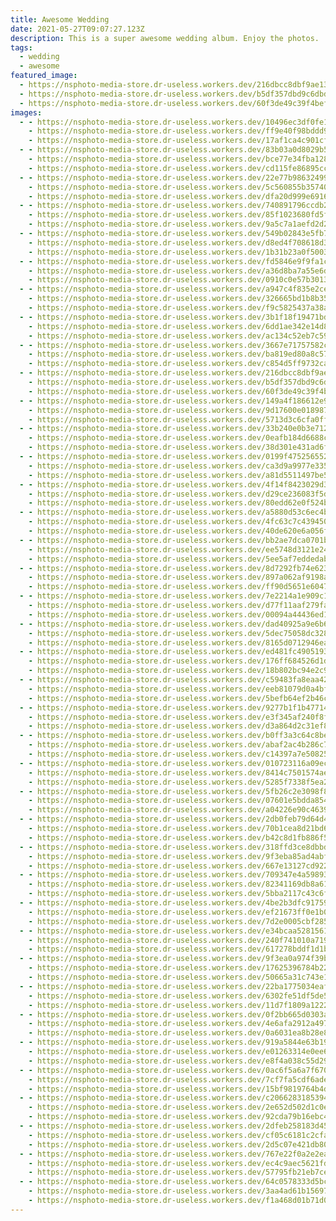 ```yaml
---
title: Awesome Wedding
date: 2021-05-27T09:07:27.123Z
description: This is a super awesome wedding album. Enjoy the photos.
tags:
  - wedding
  - awesome
featured_image:
  - https://nsphoto-media-store.dr-useless.workers.dev/216dbcc8dbf9ae134bf4b4bfc36c8232c918cb2ff14d5e2e720b760cc76d6039:image/avif
  - https://nsphoto-media-store.dr-useless.workers.dev/b5df357dbd9c6dbd344afb091250d073722860a4cf96b6c0be76919ff3c860c6:image/webp
  - https://nsphoto-media-store.dr-useless.workers.dev/60f3de49c39f4bef2f55dda731fd3793a93a2d8034062c2ed422fd8f624da41c:image/jpeg
images:
  - - https://nsphoto-media-store.dr-useless.workers.dev/10496ec3df0fe17951fffab24892c6bfb09ed3196b3ce17666098a3b59920122:image/avif
    - https://nsphoto-media-store.dr-useless.workers.dev/ff9e40f98bddd9bd1699d15ec696f947af80b8bb361f12dc2539af203a3fdf6d:image/webp
    - https://nsphoto-media-store.dr-useless.workers.dev/17af1ca4c901cfe4e58517603286ec8f857fd833304c0835aeee6ddd09ef9e6c:image/jpeg
  - - https://nsphoto-media-store.dr-useless.workers.dev/83b03a0d8029b5057673af84c428909a028305095f42f774f643c7fc32b76c60:image/avif
    - https://nsphoto-media-store.dr-useless.workers.dev/bce77e34fba1283586a80711f994260ab1eb0e96a474e0c6d488f0903a227e40:image/webp
    - https://nsphoto-media-store.dr-useless.workers.dev/cd115fe86895cc4031dd4cd468269af707d7080d34d6fdf6708bbac4c52eb019:image/jpeg
  - - https://nsphoto-media-store.dr-useless.workers.dev/22e77b9863249945fab193c9576a968adaa26f38c1fecf541602143801f0c527:image/avif
    - https://nsphoto-media-store.dr-useless.workers.dev/5c560855b35740134a8857f21ccd682bfe726c25d83d7ec778ad516605e0e69c:image/webp
    - https://nsphoto-media-store.dr-useless.workers.dev/dfa20d999e69166350a6d1361761d389ff13fd02a7bfcce9adab58c955d3015d:image/jpeg
  - - https://nsphoto-media-store.dr-useless.workers.dev/740891796ccdb29015567bac121e655751d0a35c20783bd9cb6036db77a774bf:image/avif
    - https://nsphoto-media-store.dr-useless.workers.dev/85f1023680fd5f3303ea669c79ca66378e0a1a7fb9aaa5ad6db063cd2b7ac63f:image/webp
    - https://nsphoto-media-store.dr-useless.workers.dev/9a5c7a1aefd2d28c6220f46170966d9072ee9c8e6b76d80059fec59f41d85515:image/jpeg
  - - https://nsphoto-media-store.dr-useless.workers.dev/549b02843e5fb70d31e356c1513dfb28e147b1fce53664f7b657bb485d7dc98a:image/avif
    - https://nsphoto-media-store.dr-useless.workers.dev/d8ed4f708618d33bcc0fd6a4412f38836eff2816e27aa90d562bbc61ebd1df71:image/webp
    - https://nsphoto-media-store.dr-useless.workers.dev/1b31b23a0f5003089a39e7349cfc9ce8302cf9785673dda2e791d562c2bf7b08:image/jpeg
  - - https://nsphoto-media-store.dr-useless.workers.dev/fd5846e9f9fa1c8ecf198f8a8edfdac24eeb90e5ccdca7907a21ee309a5485bd:image/avif
    - https://nsphoto-media-store.dr-useless.workers.dev/a36d8ba7a55e6d74c9393be3d45ba889a0e439c6174fb90c272b89e7a688c39a:image/webp
    - https://nsphoto-media-store.dr-useless.workers.dev/0910c0e57b3013578e4b223bf9e1898b5f1e794847bbf6e1170be5dbd4110b0d:image/jpeg
  - - https://nsphoto-media-store.dr-useless.workers.dev/a947c4f835e2cea3791ec877345d98844aee7acb52541bb08e4b59081c0adede:image/avif
    - https://nsphoto-media-store.dr-useless.workers.dev/326665bd1b8b355375926fd8f73e451ad2aa4e68dcfe6b2e51b614099985962c:image/webp
    - https://nsphoto-media-store.dr-useless.workers.dev/f9c5825437a38a3a4f43e4b58eae602fd2985906684ab0f22204a8eeb9f1b5cf:image/jpeg
  - - https://nsphoto-media-store.dr-useless.workers.dev/3b1f18f19471bdc694654cc3d9f87cfd161d6791672ad6c762168f8178f140a6:image/avif
    - https://nsphoto-media-store.dr-useless.workers.dev/6dd1ae342e14d8c535be36947fc7d2ea219f0b3639b22f405e136956753afc65:image/webp
    - https://nsphoto-media-store.dr-useless.workers.dev/ac134c52eb7c593b1f2db160a59f19e74ae068b1a525ec71f3e3d8bb732dce40:image/jpeg
  - - https://nsphoto-media-store.dr-useless.workers.dev/3667e71757582c697fc64d148ac97d9438f1a3a13f1809f90ae80eaf2dc4aa76:image/avif
    - https://nsphoto-media-store.dr-useless.workers.dev/ba819ed80a8c578dfc2985131a8eeb2b2fb63b6b5ee1273596a0de8a8ab31d79:image/webp
    - https://nsphoto-media-store.dr-useless.workers.dev/c854d5ff9732cad3375aa0537854e926d70a4900cfda1b17ea5a6a4722524012:image/jpeg
  - - https://nsphoto-media-store.dr-useless.workers.dev/216dbcc8dbf9ae134bf4b4bfc36c8232c918cb2ff14d5e2e720b760cc76d6039:image/avif
    - https://nsphoto-media-store.dr-useless.workers.dev/b5df357dbd9c6dbd344afb091250d073722860a4cf96b6c0be76919ff3c860c6:image/webp
    - https://nsphoto-media-store.dr-useless.workers.dev/60f3de49c39f4bef2f55dda731fd3793a93a2d8034062c2ed422fd8f624da41c:image/jpeg
  - - https://nsphoto-media-store.dr-useless.workers.dev/149a4f186612e946f81305059a3cfa054c54f4c52bd3049c0ce1915d155f2a4a:image/avif
    - https://nsphoto-media-store.dr-useless.workers.dev/9d17600e018987fd8b6463a890dcc0bf0b58c6c0a277fd653afdff18b296da52:image/webp
    - https://nsphoto-media-store.dr-useless.workers.dev/5713d3c6cfa0ff7d88fcd0758c84cb5106d4d839a267cd5bbb2fbff8e2e571be:image/jpeg
  - - https://nsphoto-media-store.dr-useless.workers.dev/33b240e0b3e71286a96e0dcfeda91f8ce19862fc99eb74877a4cae082ab164c8:image/avif
    - https://nsphoto-media-store.dr-useless.workers.dev/0eafb184d6688cda89783f724275a15075a57285c83c4fcbaea869d6426d7c7a:image/webp
    - https://nsphoto-media-store.dr-useless.workers.dev/38d301e431ad6f9c36980f341a83c13419deadedef7c26d2959b2cc876fd18be:image/jpeg
  - - https://nsphoto-media-store.dr-useless.workers.dev/0199f47525655253b7642a4900f72b665d51c57366f8d8906809ba4555f14290:image/avif
    - https://nsphoto-media-store.dr-useless.workers.dev/ca3d9a9977e3354bef3b6a1565a132c2e06194aa3939209513c1010d0600b15b:image/webp
    - https://nsphoto-media-store.dr-useless.workers.dev/a81d5511497be5323afef99ead3760ccc701acc622efa7a5c04f3a2b17409fcc:image/jpeg
  - - https://nsphoto-media-store.dr-useless.workers.dev/4f14f8423029d3404aae96d740d11f669c41ed837123f1ad571aab1a0ab61467:image/avif
    - https://nsphoto-media-store.dr-useless.workers.dev/d29ce236083f5d8cbb77295201effc2be2d8d89d5b5bdf6e95495c69ffa1def3:image/webp
    - https://nsphoto-media-store.dr-useless.workers.dev/80edd62e0f524b23ba079d4991533897eb09c20b2bb7cc8d153f984b135c52ee:image/jpeg
  - - https://nsphoto-media-store.dr-useless.workers.dev/a5880d53c6ec4ba21ef1ee9b4e4a9b99f231a07735264df0874ad7c8393c1021:image/avif
    - https://nsphoto-media-store.dr-useless.workers.dev/4fc63c7c43945062af0fb6fe46b506cb51b5f00f637e24ae146d01315e6e3ef3:image/webp
    - https://nsphoto-media-store.dr-useless.workers.dev/40de620e6a056f1d345062b9bdade3cc551f166720912d940d1146dd4528c455:image/jpeg
  - - https://nsphoto-media-store.dr-useless.workers.dev/bb2ae7dca0701bed2c96fb2acd54e6e29e9bf15606925e58eba0df2f6b6f8fb6:image/avif
    - https://nsphoto-media-store.dr-useless.workers.dev/ee5748d3121e241b6286f4d755b99f5c01761a2287e1f09fa44a9941dfdd2dd0:image/webp
    - https://nsphoto-media-store.dr-useless.workers.dev/5ee5af7eddedabd111add9b765c51e0df98a46af660e4f94829e56f3ce30a189:image/jpeg
  - - https://nsphoto-media-store.dr-useless.workers.dev/8d7292fb74e6237b5ea511edfdf79ce1bcff6ead5fabd87798a2e45f3ce920e1:image/avif
    - https://nsphoto-media-store.dr-useless.workers.dev/897a062af9198a92b1b1c71bca90f74c33817f185b890077e52d5650a8d5a6c7:image/webp
    - https://nsphoto-media-store.dr-useless.workers.dev/ff90d5651e6047a543f489efa62512f8e46a0ba3a1ad72c0fe74e4a66a8acdb6:image/jpeg
  - - https://nsphoto-media-store.dr-useless.workers.dev/7e2214a1e909c1bbb1d3236db87d11783ce52b568b51bebb6cffaefb6b27b070:image/avif
    - https://nsphoto-media-store.dr-useless.workers.dev/d77f11aaf279faf2c83ad640520277fa2e589a3ccc529764ebbc306edfeedd4b:image/webp
    - https://nsphoto-media-store.dr-useless.workers.dev/00094a44436ed1ddc86554f7ba69cd3eb7c205144952e21abdfab590f8f4e6c6:image/jpeg
  - - https://nsphoto-media-store.dr-useless.workers.dev/dad40925a9e6b6eb59d210a6d2135f42291da91a31173cfef62c0bad6480652d:image/avif
    - https://nsphoto-media-store.dr-useless.workers.dev/5dec75058dc3289c92a4101fb927bbc0aabb1a270e44df7790c4f2f954de7141:image/webp
    - https://nsphoto-media-store.dr-useless.workers.dev/8165d0712946ead2d3d90ae5adc95dd58e450878be04d5db3b9ba376fd85c634:image/jpeg
  - - https://nsphoto-media-store.dr-useless.workers.dev/ed481fc4905193c93b4d178ac6a34b58ec5f7833a5f388d75266dcbcd6517047:image/avif
    - https://nsphoto-media-store.dr-useless.workers.dev/176ff684526d1d3feb4ab13d5c1eed4ff3458d78c15048f5fb4d2ffee48cf7ee:image/webp
    - https://nsphoto-media-store.dr-useless.workers.dev/18b802bc94e2c9f936c45e6e105fd49414a5af56c3923ffb0967c54401001c82:image/jpeg
  - - https://nsphoto-media-store.dr-useless.workers.dev/c59483fa8eaa427dd4bb44a02273bc0a8b0b620df77eba45897d35eef1eba2f0:image/avif
    - https://nsphoto-media-store.dr-useless.workers.dev/eeb81079d0a4bf173279c047cb86267fc039d72c535cc679e8784ae98363f020:image/webp
    - https://nsphoto-media-store.dr-useless.workers.dev/5befb64ef2b46c9cddfe2f76a5264b72cc6090c9389f9cf982b51a112a151ba8:image/jpeg
  - - https://nsphoto-media-store.dr-useless.workers.dev/9277b1f1b47714833e154d050600be421c9a3115c0241103d095b8a76ee55b4c:image/avif
    - https://nsphoto-media-store.dr-useless.workers.dev/e3f345af240f8f468e1f99f87cf52d88cb32f341d1fa7cef99a5bf7608d8a261:image/webp
    - https://nsphoto-media-store.dr-useless.workers.dev/d3a864d2c31ef83181a5dd801eca423bedf545450681ec49b7f06b618780f43b:image/jpeg
  - - https://nsphoto-media-store.dr-useless.workers.dev/b0ff3a3c64c8bed3cf791169eac96f99469cdf76b0c230880dd71069327a544a:image/avif
    - https://nsphoto-media-store.dr-useless.workers.dev/abaf2ac4b286c7d49ecbed706e1b70576840c2b93c0273d5edc54e211e479264:image/webp
    - https://nsphoto-media-store.dr-useless.workers.dev/c14397a7e508258c6cd7e43cc07a7d8d4c6ab9dd4b43ce215d4f11edb4ed177c:image/jpeg
  - - https://nsphoto-media-store.dr-useless.workers.dev/010723116a09eccd6ec31d0a64baf32ad224f27703447df3cc710da4a2141d3c:image/avif
    - https://nsphoto-media-store.dr-useless.workers.dev/8414c7501574aebfb0bb341fdae9a7bd933e1df610781b5bd3037d13240d268b:image/webp
    - https://nsphoto-media-store.dr-useless.workers.dev/5285f7338f5ea2fc65ed63a829b76b8491ea697390afbe143bacb60149f08913:image/jpeg
  - - https://nsphoto-media-store.dr-useless.workers.dev/5fb26c2e3098f83220fefeb8fad6f9b0bf158338c237aad27e3e0de66791fccd:image/avif
    - https://nsphoto-media-store.dr-useless.workers.dev/07601e5bdda854a887ced64c316af7e097aed95c4d3375bb1fd513dfe1cad7be:image/webp
    - https://nsphoto-media-store.dr-useless.workers.dev/a04226e90c46391269c5e8b96a827a72fc68a853788bbdadddae3976aa2158db:image/jpeg
  - - https://nsphoto-media-store.dr-useless.workers.dev/2db0feb79d64d4ca93f66ed6bd6e6136729c7f8d52ccaf2a59a2c64691afd485:image/avif
    - https://nsphoto-media-store.dr-useless.workers.dev/70b1cea8d21bd6a2cd97cb8dfae83a9b805daee6d2e4eb33b6fece1b7708f485:image/webp
    - https://nsphoto-media-store.dr-useless.workers.dev/b42c8d1fb886f591218ae238106e33865c72937e6d9c47806d3bff39f57c5ce9:image/jpeg
  - - https://nsphoto-media-store.dr-useless.workers.dev/318ffd3ce8dbbda6a36b8ff027396061176d4738ed718d9907a75a1c84bb1c75:image/avif
    - https://nsphoto-media-store.dr-useless.workers.dev/9f3eba85ad4abf512412216aebc405499028cc4c9c4b085e368eb133028011a9:image/webp
    - https://nsphoto-media-store.dr-useless.workers.dev/667e13127cd922e79d50f7a4234943985a4c8d26b7442f4aaf33ebf10aea07b7:image/jpeg
  - - https://nsphoto-media-store.dr-useless.workers.dev/709347e4a598934d0cef531eeb9451ca7e1552fc3058248152ea29b2deb83819:image/avif
    - https://nsphoto-media-store.dr-useless.workers.dev/82341169db8a61772c83d8edd29993e332d5ccaad1a923d40c783dd6d4294dfd:image/webp
    - https://nsphoto-media-store.dr-useless.workers.dev/5bba2117c43c6f4deb8855f4ffba52c71fad2558e2e406be31221ea0fc67a580:image/jpeg
  - - https://nsphoto-media-store.dr-useless.workers.dev/4be2b3dfc91759bdaf46d70f1e49588ebdd22803a612adbc7fa9ab0917d78890:image/avif
    - https://nsphoto-media-store.dr-useless.workers.dev/ef21673ff0e1b0ae5d121d7f92296218792461b246ebf40ab85b7f7a93c0a1bc:image/webp
    - https://nsphoto-media-store.dr-useless.workers.dev/7d2e0005cbf285800493c6d9487ddb3ad2d6d472bc11284d3722f5be0c2878fb:image/jpeg
  - - https://nsphoto-media-store.dr-useless.workers.dev/e34bcaa52815619b0ebfca90f066c5018d19ca4cae599e3abcb4023acfb8a75a:image/avif
    - https://nsphoto-media-store.dr-useless.workers.dev/240f741010a71965237bbc25b8ea780ba929ccdf089aab35f06787e4132a5598:image/webp
    - https://nsphoto-media-store.dr-useless.workers.dev/617278bddf1d1b76612d4eb5a2f23f0d4cd37eb429760a12d9bb2397f9fe14db:image/jpeg
  - - https://nsphoto-media-store.dr-useless.workers.dev/9f3ea0a974f39be6c81a3e22d38961a2eb6d1de2c884abba0fab42bb8a6afe60:image/avif
    - https://nsphoto-media-store.dr-useless.workers.dev/17625396784b22ef7b2c011a0848b9d1c925ef62e412c39b1a4b5f813d629496:image/webp
    - https://nsphoto-media-store.dr-useless.workers.dev/50665a31c743e1f8c6991ee7a2bc7f137fcf33e1d8862d75c464cb5c30c878a8:image/jpeg
  - - https://nsphoto-media-store.dr-useless.workers.dev/22ba1775034eafc8c26740d98ed59e06ac41f2671ca54196b505d51049d19517:image/avif
    - https://nsphoto-media-store.dr-useless.workers.dev/6302fe51df5de56b5683169f8195a2a9922c41e4c8c4971bad13477dea363dab:image/webp
    - https://nsphoto-media-store.dr-useless.workers.dev/11d7f1809a12220c0cb31eed535e1110ed88b0c6a034323742ba0b225c2fb09c:image/jpeg
  - - https://nsphoto-media-store.dr-useless.workers.dev/0f2bb665d0303abab96aa40135f298c5aa2f623a3c9832379b04904e28baf836:image/avif
    - https://nsphoto-media-store.dr-useless.workers.dev/4e6afa2912a497b76b1c985587c578d5bb4ad02276e9ddfe45339216c76652aa:image/webp
    - https://nsphoto-media-store.dr-useless.workers.dev/0a6031ea8b28e826b4ac8e771b8112d62048a7679554d28afca8023feefbe7f7:image/jpeg
  - - https://nsphoto-media-store.dr-useless.workers.dev/919a5844e63b19303d93fe9c8b0fb9a7b09842e0f58fd26482f41eb8e785ea2e:image/avif
    - https://nsphoto-media-store.dr-useless.workers.dev/e01263314e0ee6093186216f94e017c47dd34386a9c8d18debba0733ea58359d:image/webp
    - https://nsphoto-media-store.dr-useless.workers.dev/e8f4a038c55d29cc83f698a7a0bc436a7cf74b6bf89a5dfac622d2ff71abc3e3:image/jpeg
  - - https://nsphoto-media-store.dr-useless.workers.dev/0ac6f5a6a7f670cefb13835bf8093e19e4aa1062d0a211af68ff1e7e7f03c8ce:image/avif
    - https://nsphoto-media-store.dr-useless.workers.dev/7cf7fa5cdf6ade46bbaca8838bab6a85fdb6d82d3b16dbbef02b5265e570d923:image/webp
    - https://nsphoto-media-store.dr-useless.workers.dev/15bf9819764b4d28fa3936099af90e89050995791cf78fc92806eb8b13f1a2a7:image/jpeg
  - - https://nsphoto-media-store.dr-useless.workers.dev/c2066283185394620ef0af2b5c3578a1ebe47d96cc131294f4333ceefc7d289a:image/avif
    - https://nsphoto-media-store.dr-useless.workers.dev/2e652d502d1c0edba4efcf1c95b1945fdf80c88b9a17685c903c5492028a315b:image/webp
    - https://nsphoto-media-store.dr-useless.workers.dev/92cda79b16ebc434c1c4a9162519577f809e8bc4c57d00ff695f99d3000f43e6:image/jpeg
  - - https://nsphoto-media-store.dr-useless.workers.dev/2dfeb258183d45b3ff99637d090382710005bc198255ab13dc9291ec2b558027:image/avif
    - https://nsphoto-media-store.dr-useless.workers.dev/cf05c6181c2cfa76d33cae39e97c764e379076affa5cb4e8b6eb40635166252e:image/webp
    - https://nsphoto-media-store.dr-useless.workers.dev/2d5c07e421db80b8b779c423803565081ecfe81c81eb4bdab283e0a6fb5e5d26:image/jpeg
  - - https://nsphoto-media-store.dr-useless.workers.dev/767e22f0a2e2ea0307475f488262aa029f00bba666a5bb4fd4c39f92fd2146c2:image/avif
    - https://nsphoto-media-store.dr-useless.workers.dev/ec4c9aec5621fd68ced92149b26e8d5af9873dca58c28f890271714d0948ee55:image/webp
    - https://nsphoto-media-store.dr-useless.workers.dev/57795fb21eb7ce77408cbc6866ff3b554b26ba53744bb27d646a87dd4042be1d:image/jpeg
  - - https://nsphoto-media-store.dr-useless.workers.dev/64c0578333d5bcaafb511a42a689773ad0a0fd2aaad19e2e2030d42288f32586:image/avif
    - https://nsphoto-media-store.dr-useless.workers.dev/3aa4ad61b156975c43fc8e6db6541b07ddc433189235606d9202be8b8a88cf7b:image/webp
    - https://nsphoto-media-store.dr-useless.workers.dev/f1a468d01b71d0e518756bcf79ce639e1ef8183ce2e9585031a5aca21302b6bd:image/jpeg
---
```

